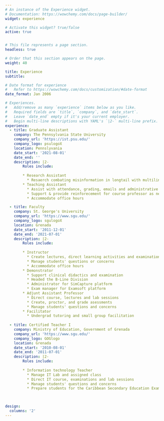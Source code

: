 ```yaml
---
# An instance of the Experience widget.
# Documentation: https://wowchemy.com/docs/page-builder/
widget: experience

# Activate this widget? true/false
active: true


# This file represents a page section.
headless: true

# Order that this section appears on the page.
weight: 40

title: Experience
subtitle:

# Date format for experience
#   Refer to https://wowchemy.com/docs/customization/#date-format
date_format: Jan 2006

# Experiences.
#   Add/remove as many `experience` items below as you like.
#   Required fields are `title`, `company`, and `date_start`.
#   Leave `date_end` empty if it's your current employer.
#   Begin multi-line descriptions with YAML's `|2-` multi-line prefix.
experience:
  - title: Graduate Assistant
    company: The Pennsylvania State University
    company_url: 'https://ist.psu.edu/'
    company_logo: psulogoX
    location: Pennslyvania
    date_start: '2021-08-01'
    date_end: ''
    description: |2-
        Roles include:
        
        * Research Assistant
          * Resaerch combating misinformation in longtail with multilintual, scarce and imbalanced data distributions. 
        * Teaching Assistant
          * Assist with attendance, grading, emails and administrative responsibilities
          * Support & provide reinforecement for course professor as needed
          * Accommodate office hours

  - title: Faculty
    company: St. George's University
    company_url: 'https://www.sgu.edu/'
    company_logo: sgulogoX
    location: Grenada
    date_start: '2011-12-01'
    date_end: '2021-07-01'
    description: |2-
        Roles include:
        
        * Instructor
          * Create lectures, direct learning activities and examination questions
          * Manage students' questions or concerns
          * Accommodate office hours
        * Demonstrator
          * Support clinical didactics and examination
          * Headed the B-Line Division
          * Administrator for SimCapture platform
          * Exam manager for Examsoft platform
        * Adjunt Assistant Professor
          * Direct course, lectures and lab sessions
          * Create, proctor, and grade asessments
          * Manage students' questions and concerns 
        * Facilitator
          * Undergrad tutoring and small group facilitation 
  
  - title: Certified Teacher I
    company: Ministry of Education, Government of Grenada
    company_url: 'https://www.sgu.edu/'
    company_logo: GOGlogo
    location: Grenada
    date_start: '2010-08-01'
    date_end: '2011-07-01'
    description: |2-
        Roles include:
        
        * Information technology Teacher
          * Manage IT Lab and assigned class
          * Direct IT course, examinations and lab sessions
          * Manage students' questions and concerns 
          * Prepare students for the Caribbean Secondary Education Exam 
   
  

design:
  columns: '2'
---
```

